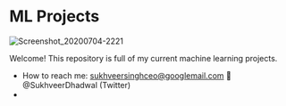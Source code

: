 # ML Projects

![Screenshot_20200704-2221](https://user-images.githubusercontent.com/48221355/87172469-3403c280-c2cc-11ea-8ddd-d1998d92607b.jpg)


Welcome! This repository is full of my current machine learning projects. 

* How to reach me: 
  sukhveersinghceo@googlemail.com 📧
  @SukhveerDhadwal (Twitter)
* 

